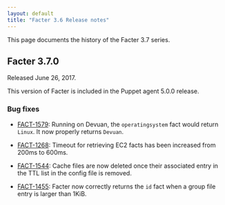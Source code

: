 ```yaml
---
layout: default
title: "Facter 3.6 Release notes"
---
```


This page documents the history of the Facter 3.7 series.


## Facter 3.7.0

Released June 26, 2017.

This version of Facter is included in the Puppet agent 5.0.0 release.

### Bug fixes

* [FACT-1579](https://tickets.puppetlabs.com/browse/FACT-1579): Running on Devuan, the `operatingsystem` fact would return `Linux`. It now properly returns `Devuan`. 

* [FACT-1268](https://tickets.puppetlabs.com/browse/FACT-1268): Timeout for retrieving EC2 facts has been increased from 200ms to 600ms.

* [FACT-1544](https://tickets.puppetlabs.com/browse/FACT-1544): Cache files are now deleted once their associated entry in the TTL list in the config file is removed.

* [FACT-1455](https://tickets.puppetlabs.com/browse/FACT-1455): Facter now correctly returns the `id` fact when a group file entry is larger than 1KiB.
